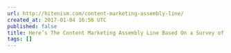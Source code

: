 ```yaml
---
url: http://hitenism.com/content-marketing-assembly-line/
created_at: 2017-01-04 16:56 UTC
published: false
title: Here’s The Content Marketing Assembly Line Based On a Survey of 2,203 Companies
tags: []
---
```




